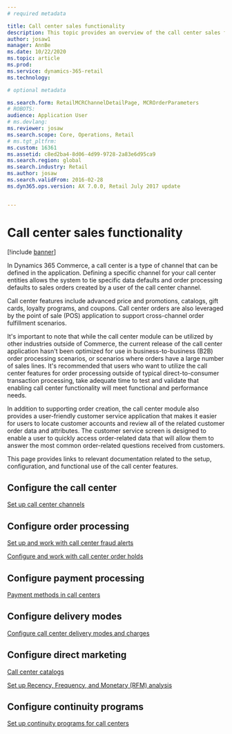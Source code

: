 ```yaml
---
# required metadata

title: Call center sales functionality
description: This topic provides an overview of the call center sales functionality in Dynamics 365 Commerce.
author: josaw1
manager: AnnBe
ms.date: 10/22/2020
ms.topic: article
ms.prod: 
ms.service: dynamics-365-retail
ms.technology: 

# optional metadata

ms.search.form: RetailMCRChannelDetailPage, MCROrderParameters
# ROBOTS: 
audience: Application User
# ms.devlang: 
ms.reviewer: josaw
ms.search.scope: Core, Operations, Retail
# ms.tgt_pltfrm: 
ms.custom: 16361
ms.assetid: c8ed2ba4-8d06-4d99-9728-2a83e6d95ca9
ms.search.region: global
ms.search.industry: Retail
ms.author: josaw
ms.search.validFrom: 2016-02-28
ms.dyn365.ops.version: AX 7.0.0, Retail July 2017 update


---
```


# Call center sales functionality

[!include [banner](includes/banner.md)]


In Dynamics 365 Commerce, a call center is a type of channel that can be defined in the application. Defining a specific channel for your call center entities allows the system to tie specific data defaults and order processing defaults to sales orders created by a user of the call center channel.

Call center features include advanced price and promotions, catalogs, gift cards, loyalty programs, and coupons. Call center orders are also leveraged by the point of sale (POS) application to support cross-channel order fulfillment scenarios.

It's important to note that while the call center module can be utilized by other industries outside of Commerce, the current release of the call center application hasn't been optimized for use in business-to-business (B2B) order processing scenarios, or scenarios where orders have a large number of sales lines. It's recommended that users who want to utilize the call center features for order processing outside of typical direct-to-consumer transaction processing, take adequate time to test and validate that enabling call center functionality will meet functional and performance needs.

In addition to supporting order creation, the call center module also provides a user-friendly customer service application that makes it easier for users to locate customer accounts and review all of the related customer order data and attributes. The customer service screen is designed to enable a user to quickly access order-related data that will allow them to answer the most common order-related questions received from customers.

This page provides links to relevant documentation related to the setup, configuration, and functional use of the call center features.


## Configure the call center

[Set up call center channels](set-up-order-processing-options.md)

## Configure order processing

[Set up and work with call center fraud alerts](set-up-fraud-alerts.md)

[Configure and work with call center order holds](work-with-order-holds.md)

## Configure payment processing

[Payment methods in call centers](work-with-payments.md)

## Configure delivery modes

[Configure call center delivery modes and charges](configure-call-center-delivery.md)

## Configure direct marketing

[Call center catalogs](call-center-catalogs.md)

[Set up Recency, Frequency, and Monetary (RFM) analysis](set-up-rfm-analysis.md)

## Configure continuity programs

[Set up continuity programs for call centers](set-up-continuity-program.md)

